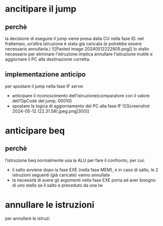 # ancitipare il jump
## perchè
la decisione di eseguire il jump viene presa dalla CU nella fase ID. nel frattempo, un’altra istruzione è stata già caricata (e potrebbe essere necessario annullarla.)
![[Pasted image 20240512222805.png]]
lo stallo necessario per eliminare l’istruzione implica annullare l’istruzione inutile e aggiornare il PC alla destinazione corretta.
## implementazione anticipo
per spostare il jump nella fase IF serve:
- anticipare il riconoscimento dell’istruzione(comparatore con il valore dell’OpCode del jump, 00010)
- spostare la logica di aggiornamento del PC alla fase IF
![[Screenshot 2024-05-12 (22.31.58).jpeg.png|300]]
# anticipare beq
## perchè
l’istruzione beq normalmente usa la ALU per fare il confronto, per cui:
- il salto avviene dopo la fase EXE (nella fase MEM), e in caso di salto, le 2 istruzioni seguenti (già caricate) vanno annullate
- la necessità di avere gli argomenti nella fase EXE porta ad aver bisogno di uno stallo se il salto è preceduto da una lw




# annullare le istruzioni 
per annullare le istruzi